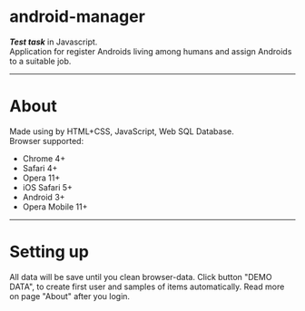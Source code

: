 # android-manager
**_Test task_** in Javascript. 
<br>
Application for register Androids living among humans and assign Androids to a suitable job.
***
# About
Made using by HTML+CSS, JavaScript, Web SQL Database.
<br>
Browser supported:
- Chrome 4+
- Safari 4+
- Opera 11+
- iOS Safari 5+
- Android 3+
- Opera Mobile 11+

***
# Setting up
All data will be save until you clean browser-data.
Click button "DEMO DATA", to create first user and samples of items automatically.
Read more on page "About" after you login.
